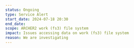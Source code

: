 ```yaml
---
status: Ongoing
type: Service Alert
start_date: 2024-07-18 20:30
end_date: 
scope: ARCHER2 work (fs3) file system 
impact: Issues accessing data on work (fs3) file system 
reason: We are investigating
---
```


